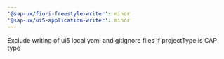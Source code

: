 ```yaml
---
'@sap-ux/fiori-freestyle-writer': minor
'@sap-ux/ui5-application-writer': minor
---
```


Exclude writing of ui5 local yaml and gitignore files if projectType is CAP type

